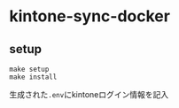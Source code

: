 kintone-sync-docker
===================

## setup

```
make setup
make install
```

生成された`.env`にkintoneログイン情報を記入
